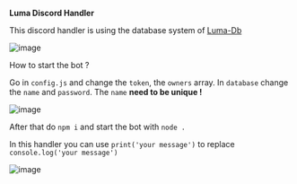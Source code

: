 **Luma Discord Handler**

This discord handler is using the database system of [Luma-Db](https://www.npmjs.com/package/luma-db)

![image](https://user-images.githubusercontent.com/71186872/148830135-10d1f4c5-9d9c-4b49-8256-a538506c0d38.png)


How to start the bot ?

Go in `config.js` and change the `token`, the `owners` array.
In `database` change the `name` and `password`. The `name` **need to be unique !**

![image](https://user-images.githubusercontent.com/71186872/148830053-2f4a3c50-8c4d-4963-9587-b6d2bfd8b86c.png)

After that do `npm i` and start the bot with `node .`

In this handler you can use `print('your message')` to replace `console.log('your message')`

![image](https://user-images.githubusercontent.com/71186872/148829987-15e8cc36-8f16-4096-b318-cd3a29256ca3.png)

